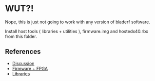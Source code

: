 # WUT?!

Nope, this is just not going to work with any version of bladerf software.

Install host tools ( libraries + utilities ), firmware.img and hostedx40.rbx from this folder.

## References

* [Discussion](http://forum.yate.ro/index.php?topic=372.0)
* [Firmware + FPGA](http://voip.null.ro/svn/yatebts/tags/RELEASE_5_0_0/mbts/TransceiverRAD1/)
* [Libraries](http://repo.yatebts.com/devel/bladeRF.tar.gz)
